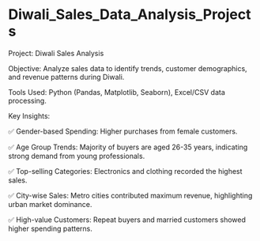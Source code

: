 # Diwali_Sales_Data_Analysis_Projects
Project: Diwali Sales Analysis

Objective: Analyze sales data to identify trends, customer demographics, and revenue patterns during Diwali.

Tools Used: Python (Pandas, Matplotlib, Seaborn), Excel/CSV data processing.

Key Insights:

✅ Gender-based Spending: Higher purchases from female customers.

✅ Age Group Trends: Majority of buyers are aged 26-35 years, indicating strong demand from young professionals.

✅ Top-selling Categories: Electronics and clothing recorded the highest sales.

✅ City-wise Sales: Metro cities contributed maximum revenue, highlighting urban market dominance.

✅ High-value Customers: Repeat buyers and married customers showed higher spending patterns.
